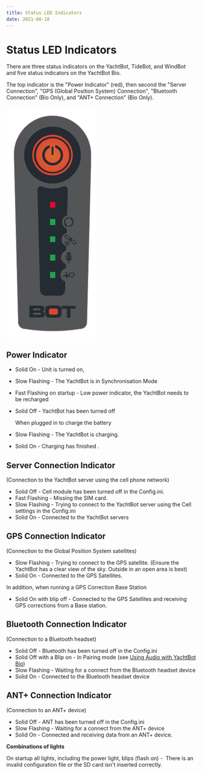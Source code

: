 ```yaml
---
title: Status LED Indicators
date: 2021-08-18
---
```


# Status LED Indicators

There are three status indicators on the YachtBot, TideBot, and WindBot and five status indicators on the YachtBot Bio.

The top indicator is the "Power Indicator" (red), then second the "Server Connection", "GPS (Global Position System) Connection", "Bluetooth Connection" (Bio Only), and "ANT+ Connection" (Bio Only).

<img src="../../assets/images/blob1446589582215.png" alt=""  height="613px" />

## Power Indicator

- Solid On - Unit is turned on,

- Slow Flashing - The YachtBot is in Synchronisation Mode

- Fast Flashing on startup - Low power indicator, the YachtBot needs to be recharged

- Solid Off - YachtBot has been turned off

  When plugged in to charge the battery

- Slow Flashing - The YachtBot is charging.

- Solid On - Charging has finished .

## Server Connection Indicator

(Connection to the YachtBot server using the cell phone network)

- Solid Off - Cell module has been turned off in the Config.ini.
- Fast Flashing - Missing the SIM card.
- Slow Flashing - Trying to connect to the YachtBot server using the Cell settings in the Config.ini
- Solid On - Connected to the YachtBot servers

## GPS Connection Indicator

(Connection to the Global Position System satellites)

- Slow Flashing - Trying to connect to the GPS satellite. (Ensure the YachtBot has a clear view of the sky. Outside in an open area is best)
- Solid On - Connected to the GPS Satellites.

In addition, when running a GPS Correction Base Station

- Solid On with blip off - Connected to the GPS Satellites and receiving GPS corrections from a Base station.

## Bluetooth Connection Indicator

(Connection to a Bluetooth headset)

- Solid Off - Bluetooth has been turned off in the Config.ini
- Solid Off with a Blip on - In Pairing mode (see [Using Audio with YachtBot Bio](../../YachtBot%20Products/YachtBot/YachtBot%20Bio%20-%20Using%20Audio%20devices.md))
- Slow Flashing - Waiting for a connect from the Bluetooth headset device
- Solid On - Connected to the Bluetooth headset device

## ANT+ Connection Indicator

(Connection to an ANT+ device)

- Solid Off - ANT has been turned off in the Config.ini
- Slow Flashing - Waiting for a connect from the ANT+ device
- Solid On - Connected and receiving data from an ANT+ device.

**Combinations of lights**

On startup all lights, including the power light, blips (flash on) -  There is an invalid configuration file or the SD card isn't inserted correctly.
